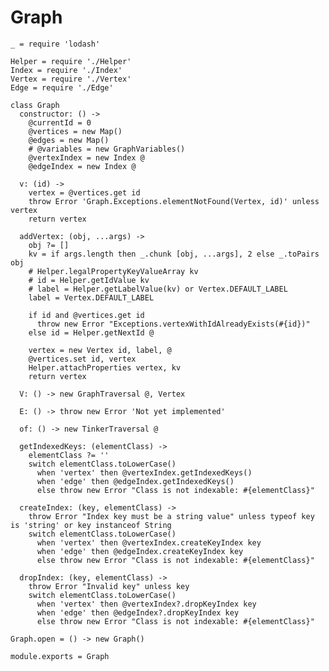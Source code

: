 
# Graph

    _ = require 'lodash'

    Helper = require './Helper'
    Index = require './Index'
    Vertex = require './Vertex'
    Edge = require './Edge'

    class Graph
      constructor: () ->
        @currentId = 0
        @vertices = new Map()
        @edges = new Map()
        # @variables = new GraphVariables()
        @vertexIndex = new Index @
        @edgeIndex = new Index @

      v: (id) ->
        vertex = @vertices.get id
        throw Error 'Graph.Exceptions.elementNotFound(Vertex, id)' unless vertex
        return vertex

      addVertex: (obj, ...args) ->
        obj ?= []
        kv = if args.length then _.chunk [obj, ...args], 2 else _.toPairs obj
        # Helper.legalPropertyKeyValueArray kv
        # id = Helper.getIdValue kv
        # label = Helper.getLabelValue(kv) or Vertex.DEFAULT_LABEL
        label = Vertex.DEFAULT_LABEL

        if id and @vertices.get id
          throw new Error "Exceptions.vertexWithIdAlreadyExists(#{id})"
        else id = Helper.getNextId @

        vertex = new Vertex id, label, @
        @vertices.set id, vertex
        Helper.attachProperties vertex, kv
        return vertex

      V: () -> new GraphTraversal @, Vertex

      E: () -> throw new Error 'Not yet implemented'

      of: () -> new TinkerTraversal @

      getIndexedKeys: (elementClass) ->
        elementClass ?= ''
        switch elementClass.toLowerCase()
          when 'vertex' then @vertexIndex.getIndexedKeys()
          when 'edge' then @edgeIndex.getIndexedKeys()
          else throw new Error "Class is not indexable: #{elementClass}"

      createIndex: (key, elementClass) ->
        throw Error "Index key must be a string value" unless typeof key is 'string' or key instanceof String
        switch elementClass.toLowerCase()
          when 'vertex' then @vertexIndex.createKeyIndex key
          when 'edge' then @edgeIndex.createKeyIndex key
          else throw new Error "Class is not indexable: #{elementClass}"

      dropIndex: (key, elementClass) ->
        throw Error "Invalid key" unless key
        switch elementClass.toLowerCase()
          when 'vertex' then @vertexIndex?.dropKeyIndex key
          when 'edge' then @edgeIndex?.dropKeyIndex key
          else throw new Error "Class is not indexable: #{elementClass}"

    Graph.open = () -> new Graph()

    module.exports = Graph
